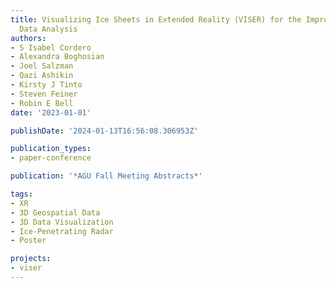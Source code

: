 ```yaml
---
title: Visualizing Ice Sheets in Extended Reality (VISER) for the Improvement of Polar
  Data Analysis
authors:
- S Isabel Cordero
- Alexandra Boghosian
- Joel Salzman
- Qazi Ashikin
- Kirsty J Tinto
- Steven Feiner
- Robin E Bell
date: '2023-01-01'

publishDate: '2024-01-13T16:56:08.306953Z'

publication_types:
- paper-conference

publication: '*AGU Fall Meeting Abstracts*'

tags:
- XR
- 3D Geospatial Data
- 3D Data Visualization
- Ice-Penetrating Radar
- Poster

projects:
- viser
---
```

